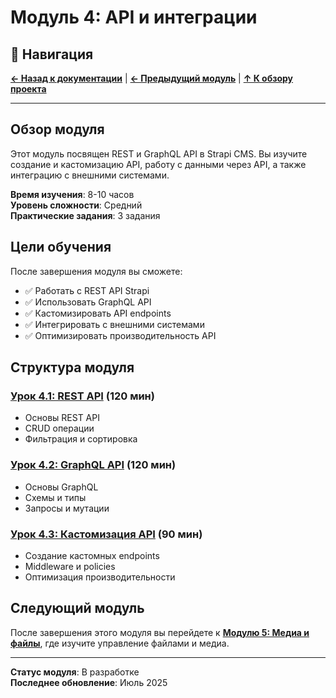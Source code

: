 # Модуль 4: API и интеграции

## 🧭 Навигация

**[← Назад к документации](../README.md)** | **[← Предыдущий модуль](../module-03/README.md)** | **[↑ К обзору проекта](../../README.md)**

---

## Обзор модуля

Этот модуль посвящен REST и GraphQL API в Strapi CMS. Вы изучите создание и кастомизацию API, работу с данными через API, а также интеграцию с внешними системами.

**Время изучения**: 8-10 часов  
**Уровень сложности**: Средний  
**Практические задания**: 3 задания

## Цели обучения

После завершения модуля вы сможете:
- ✅ Работать с REST API Strapi
- ✅ Использовать GraphQL API
- ✅ Кастомизировать API endpoints
- ✅ Интегрировать с внешними системами
- ✅ Оптимизировать производительность API

## Структура модуля

### [Урок 4.1: REST API](lesson-04-1/README.md) (120 мин)
- Основы REST API
- CRUD операции
- Фильтрация и сортировка

### [Урок 4.2: GraphQL API](lesson-04-2/README.md) (120 мин)
- Основы GraphQL
- Схемы и типы
- Запросы и мутации

### [Урок 4.3: Кастомизация API](lesson-04-3/README.md) (90 мин)
- Создание кастомных endpoints
- Middleware и policies
- Оптимизация производительности

## Следующий модуль

После завершения этого модуля вы перейдете к **[Модулю 5: Медиа и файлы](../module-05/README.md)**, где изучите управление файлами и медиа.

---

**Статус модуля**: В разработке  
**Последнее обновление**: Июль 2025 